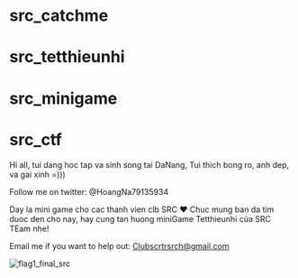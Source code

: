 # src_catchme
# src_tetthieunhi
# src_minigame
# src_ctf

Hi all, tui dang hoc tap va sinh song tai DaNang, Tui thich bong ro, anh dep, va gai xinh =))) 

Follow me on twitter: @HoangNa79135934

Day la mini game cho cac thanh vien clb SRC ❤️
Chuc mung ban da tim duoc den cho nay, hay cung tan huong miniGame Tetthieunhi của SRC TEam nhe! 

Email me if you want to help out: Clubscrtrsrch@gmail.com

![flag1_final_src](https://user-images.githubusercontent.com/95139119/170682455-74bc9417-39f1-4477-84cd-9ca411fda5f1.jpg)
